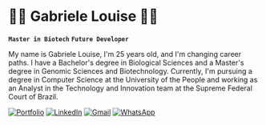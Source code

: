 # 👩‍🔬 Gabriele Louise 👩‍💻 

**`Master in Biotech`**
**`Future Developer`**

My name is Gabriele Louise, I'm 25 years old, and I'm changing career paths. I have a Bachelor's degree in Biological Sciences and a Master's degree in Genomic Sciences and Biotechnology. 
Currently, I'm pursuing a degree in Computer Science at the University of the People and working as an Analyst in the Technology and Innovation team at the Supreme Federal Court of Brazil. 


[![Portfolio](https://ziadoua.github.io/m3-Markdown-Badges/badges/MyPortfolio/myportfolio2.svg)]([https:/seulink.com](https://gabriele-louise-portfolio.netlify.app/))
[![LinkedIn](https://ziadoua.github.io/m3-Markdown-Badges/badges/LinkedIn/linkedin2.svg)](https://www.linkedin.com/in/gabriele-lt-araujo/) 
[![Gmail](https://ziadoua.github.io/m3-Markdown-Badges/badges/Gmail/gmail2.svg)](https://mail.google.com/mail/?view=cm&fs=1&to=g.louise.ta@gmail.com) 
[![WhatsApp](https://ziadoua.github.io/m3-Markdown-Badges/badges/WhatsApp/whatsapp2.svg)](https://wa.me/+5561996212674)
